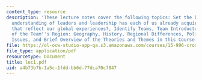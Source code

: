 ```yaml
---
content_type: resource
description: 'These lecture notes cover the following topics: Set the baseline. What
  understanding of leaders and leadership has each of us already acquired? How does
  that reflect our global experiences?, Identify Teams, Team Introductory Presentation
  of the Team''s Region: Geography, History, Regional Differences, Politics, Economic
  Issues, and Brief Overview of the Theories and Themes in this Course.'
file: https://ol-ocw-studio-app-qa.s3.amazonaws.com/courses/15-996-cross-cultural-leadership-fall-2004/a4b73b7b1a5c1fddbb6d77dca70c7847_lec1.pdf
file_type: application/pdf
resourcetype: Document
title: lec1.pdf
uid: a4b73b7b-1a5c-1fdd-bb6d-77dca70c7847
---
```

